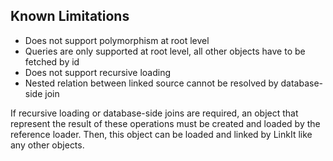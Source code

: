 Known Limitations
---------------
- Does not support polymorphism at root level
- Queries are only supported at root level, all other objects have to be fetched by id
- Does not support recursive loading
- Nested relation between linked source cannot be resolved by database-side join

If recursive loading or database-side joins are required, an object that represent the result of these operations must be created and loaded by the reference loader. Then, this object can be loaded and linked by LinkIt like any other objects.
